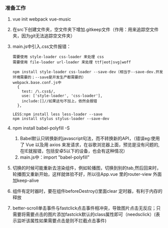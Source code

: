 ### 准备工作

1. vue init webpack vue-music

2. 在src下创建文件夹，空文件夹下增加.gitkeep文件（作用：用来追踪空文件夹，因为git无法追踪空文件夹）

3. main.js中引入.css文件报错：

   ```
   需要使用 style-loader css-loader 来处理 css
   需要使用 file-loader url-loader 来处理 ttf|eot|svg|woff

   npm install style-loader css-loader --save-dev（相当于--save-dev.开发环境需要的；--save是开发生产都需要的）
   webpack.base.conf.js中
     {
       test: /\.css$/,
       use: ['style-loader', 'css-loader'],
       include:[]//如果这句不加上，依然会报错
     },
    
   LESS:npm install less less-loader --save
   npm install stylus stylus-loader --save-dev
   ```

4. npm install babel-polyfill -S   

   1. Babel默认只转换新的javascript句法，而不转换新的API，（错误eg:使用了 Vue 以及用 axios 来发请求，在谷歌浏览器上面，预览是没有问题的,在IE就报错，包括安卓5以下的设备，也会有这种情况）
   2. main.js中：import  "babel-polyfill"

5. 切换的时候可能重新去渲染组件，例如轮播图，切换到别的tab,然后回来时，轮播图又重新开始，这样就体验不好，所以往App.vue 里的router-view  外面加keep-alive

6. 组件有定时器时，要在组件beforeDestroy()里面clear  定时器，有利于内存的释放

7. better-scroll单击事件与fastclick点击事件相冲突，导致图片点击无反应；只需要将需要点击的图片添加fastcick默认的class属性即可（needsclick）(表示监听该属性如果需要点击是则不拦截点击事件)

   ​

   ​				

   ​

